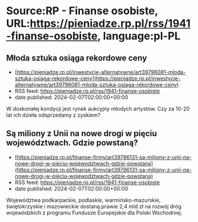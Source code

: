 # Source:RP - Finanse osobiste, URL:https://pieniadze.rp.pl/rss/1941-finanse-osobiste, language:pl-PL

## Młoda sztuka osiąga rekordowe ceny
 - [https://pieniadze.rp.pl/inwestycje-alternatywne/art39796081-mloda-sztuka-osiaga-rekordowe-ceny](https://pieniadze.rp.pl/inwestycje-alternatywne/art39796081-mloda-sztuka-osiaga-rekordowe-ceny)
 - RSS feed: https://pieniadze.rp.pl/rss/1941-finanse-osobiste
 - date published: 2024-02-07T02:00:00+00:00

W doskonałej kondycji jest rynek aukcyjny młodych artystów. Czy za 10-20 lat ich dzieła odsprzedamy z zyskiem?

## Są miliony z Unii na nowe drogi w pięciu województwach. Gdzie powstaną?
 - [https://pieniadze.rp.pl/finanse-firmy/art39796131-sa-miliony-z-unii-na-nowe-drogi-w-pieciu-wojewodztwach-gdzie-powstana](https://pieniadze.rp.pl/finanse-firmy/art39796131-sa-miliony-z-unii-na-nowe-drogi-w-pieciu-wojewodztwach-gdzie-powstana)
 - RSS feed: https://pieniadze.rp.pl/rss/1941-finanse-osobiste
 - date published: 2024-02-07T02:00:00+00:00

Województwa podkarpackie, podlaskie, warmińsko-mazurskie, świętokrzyskie i mazowieckie dostaną prawie 2,4 mld zł na rozwój dróg wojewódzkich z programu Fundusze Europejskie dla Polski Wschodniej.

